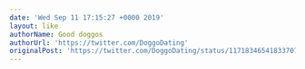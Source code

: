 ```yaml
---
date: 'Wed Sep 11 17:15:27 +0000 2019'
layout: like
authorName: Good doggos
authorUrl: 'https://twitter.com/DoggoDating'
originalPost: 'https://twitter.com/DoggoDating/status/1171834654183370753'
---
```

